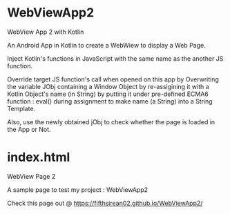 # WebViewApp2
WebView App 2 with Kotlin

An Android App in Kotlin to create a WebWiew to display a Web Page.

Inject Kotlin's functions in JavaScript with the same name as the another JS function.

Override target JS function's call when opened on this app by Overwriting the variable JObj containing a Window Object by re-assigining it with a Kotlin Object's name (in String) by putting it under pre-defined ECMA6 function : eval() during assignment to make name (a String) into a String Template.

Also, use the newly obtained jObj to check whether the page is loaded in the App or Not.

# index.html
WebView Page 2

A sample page to test my project : WebViewApp2

Check this page out @ https://fifthsirean02.github.io/WebViewApp2/
